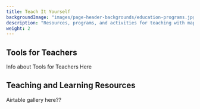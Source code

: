 ```yaml
---
title: Teach It Yourself
backgroundImage: "images/page-header-backgrounds/education-programs.jpg"
description: "Resources, programs, and activities for teaching with maps"
weight: 2
---
```


## Tools for Teachers

Info about Tools for Teachers Here

## Teaching and Learning Resources

Airtable gallery here??

